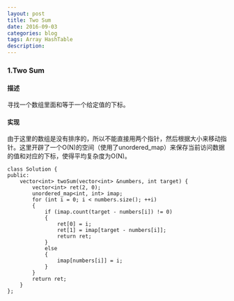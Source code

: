 ```yaml
---
layout: post
title: Two Sum
date: 2016-09-03
categories: blog
tags: Array HashTable
description:
---
```


### 1.Two Sum

#### 描述

寻找一个数组里面和等于一个给定值的下标。

#### 实现

由于这里的数组是没有排序的，所以不能直接用两个指针，然后根据大小来移动指针。这里开辟了一个O(N)的空间（使用了unordered_map）来保存当前访问数据的值和对应的下标，使得平均复杂度为O(N)。

    class Solution {
    public:
        vector<int> twoSum(vector<int> &numbers, int target) {
            vector<int> ret(2, 0);
            unordered_map<int, int> imap;
            for (int i = 0; i < numbers.size(); ++i)
            {
                if (imap.count(target - numbers[i]) != 0)
                {
                    ret[0] = i;
                    ret[1] = imap[target - numbers[i]];
                    return ret;
                }
                else
                {
                    imap[numbers[i]] = i;
                }
            }
            return ret;
        }
    };

